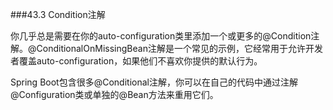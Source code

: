 ###43.3 Condition注解

你几乎总是需要在你的auto-configuration类里添加一个或更多的@Condition注解。@ConditionalOnMissingBean注解是一个常见的示例，它经常用于允许开发者覆盖auto-configuration，如果他们不喜欢你提供的默认行为。

Spring Boot包含很多@Conditional注解，你可以在自己的代码中通过注解@Configuration类或单独的@Bean方法来重用它们。
